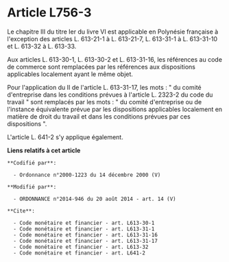 # Article L756-3

Le chapitre III du titre Ier du livre VI est applicable en Polynésie française à l'exception des articles L. 613-21-1 à L.
613-21-7, L. 613-31-1 à L. 613-31-10 et L. 613-32 à L. 613-33. 

Aux articles L. 613-30-1, L. 613-30-2 et L. 613-31-16, les références au code de commerce sont remplacées par les références
aux dispositions applicables localement ayant le même objet. 

Pour l'application du II de l'article L. 613-31-17, les mots : " du comité d'entreprise dans les conditions prévues à
l'article L. 2323-2 du code du travail " sont remplacés par les mots : " du comité d'entreprise ou de l'instance équivalente
prévue par les dispositions applicables localement en matière de droit du travail et dans les conditions prévues par ces
dispositions ". 

L'article L. 641-2 s'y applique également.

**Liens relatifs à cet article**

	**Codifié par**:

	  - Ordonnance n°2000-1223 du 14 décembre 2000 (V)

	**Modifié par**:

	  - ORDONNANCE n°2014-946 du 20 août 2014 - art. 14 (V)

	**Cite**:

	  - Code monétaire et financier - art. L613-30-1
	  - Code monétaire et financier - art. L613-31-1
	  - Code monétaire et financier - art. L613-31-16
	  - Code monétaire et financier - art. L613-31-17
	  - Code monétaire et financier - art. L613-32
	  - Code monétaire et financier - art. L641-2
